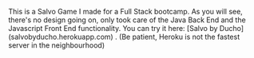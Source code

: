 This is a Salvo Game I made for a Full Stack bootcamp. As you will see, there's no design going on, only took care of the Java Back End and the Javascript Front End functionality. You can try it here: [Salvo by Ducho] (salvobyducho.herokuapp.com) . (Be patient, Heroku is not the fastest server in the neighbourhood)
